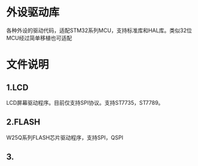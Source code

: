 <!--
 * @Description: 
 * @Version: 2.0
 * @Author: YU-XIAO
 * @Date: 2023-10-28 22:40:32
 * @LastEditors: YU-XIAO
 * @LastEditTime: 2023-10-28 22:47:28
-->
# 外设驱动库
各种外设的驱动代码，适配STM32系列MCU，支持标准库和HAL库。类似32位MCU经过简单移植也可适配

# 文件说明
## 1.LCD
LCD屏幕驱动程序。目前仅支持SPI协议。支持ST7735，ST7789。
## 2.FLASH
W25Q系列FLASH芯片驱动程序，支持SPI，QSPI
## 3.